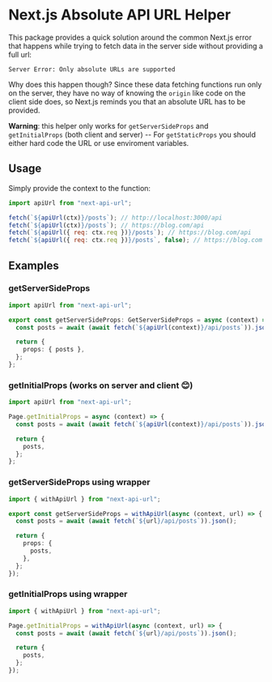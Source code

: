 # Next.js Absolute API URL Helper

This package provides a quick solution around the common Next.js error that happens while trying to fetch data in the server side without providing a full url:

`Server Error: Only absolute URLs are supported`

Why does this happen though? Since these data fetching functions run only on the server, they have no way of knowing the `origin` like code on the client side does, so Next.js reminds you that an absolute URL has to be provided.

**Warning**: this helper only works for `getServerSideProps` and `getInitialProps` (both client and server) -- For `getStaticProps` you should either hard code the URL or use enviroment variables.

## Usage

Simply provide the context to the function:

```javascript
import apiUrl from "next-api-url";

fetch(`${apiUrl(ctx)}/posts`); // http://localhost:3000/api
fetch(`${apiUrl(ctx)}/posts`); // https://blog.com/api
fetch(`${apiUrl({ req: ctx.req })}/posts`); // https://blog.com/api
fetch(`${apiUrl({ req: ctx.req })}/posts`, false); // https://blog.com
```

## Examples

### getServerSideProps

```typescript
import apiUrl from "next-api-url";

export const getServerSideProps: GetServerSideProps = async (context) => {
  const posts = await (await fetch(`${apiUrl(context)}/api/posts`)).json();

  return {
    props: { posts },
  };
};
```

### getInitialProps (works on server and client 😊)

```typescript
import apiUrl from "next-api-url";

Page.getInitialProps = async (context) => {
  const posts = await (await fetch(`${apiUrl(context)}/api/posts`)).json();

  return {
    posts,
  };
};
```

### getServerSideProps using wrapper

```typescript
import { withApiUrl } from "next-api-url";

export const getServerSideProps = withApiUrl(async (context, url) => {
  const posts = await (await fetch(`${url}/api/posts`)).json();

  return {
    props: {
      posts,
    },
  };
});
```

### getInitialProps using wrapper

```typescript
import { withApiUrl } from "next-api-url";

Page.getInitialProps = withApiUrl(async (context, url) => {
  const posts = await (await fetch(`${url}/api/posts`)).json();

  return {
    posts,
  };
});
```
